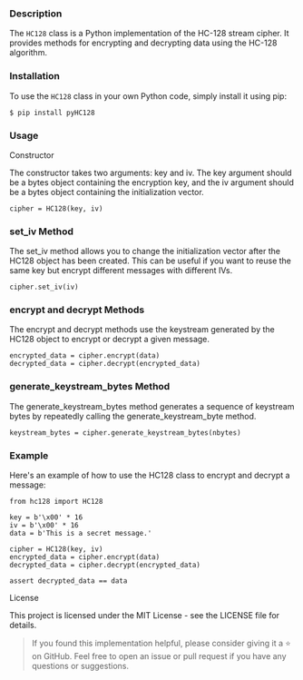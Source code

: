 ### Description

The `HC128` class is a Python implementation of the HC-128 stream cipher. It provides methods for encrypting and decrypting data using the HC-128 algorithm.

### Installation

To use the `HC128` class in your own Python code, simply install it using pip:

```
$ pip install pyHC128
```

### Usage
Constructor

The constructor takes two arguments: key and iv. The key argument should be a bytes object containing the encryption key, and the iv argument should be a bytes object containing the initialization vector.

```
cipher = HC128(key, iv)
```

### set_iv Method

The set_iv method allows you to change the initialization vector after the HC128 object has been created. This can be useful if you want to reuse the same key but encrypt different messages with different IVs.

```
cipher.set_iv(iv)
```

### encrypt and decrypt Methods

The encrypt and decrypt methods use the keystream generated by the HC128 object to encrypt or decrypt a given message.

```
encrypted_data = cipher.encrypt(data)
decrypted_data = cipher.decrypt(encrypted_data)
```

### generate_keystream_bytes Method

The generate_keystream_bytes method generates a sequence of keystream bytes by repeatedly calling the generate_keystream_byte method.

```
keystream_bytes = cipher.generate_keystream_bytes(nbytes)
```

### Example

Here's an example of how to use the HC128 class to encrypt and decrypt a message:

```
from hc128 import HC128

key = b'\x00' * 16
iv = b'\x00' * 16
data = b'This is a secret message.'

cipher = HC128(key, iv)
encrypted_data = cipher.encrypt(data)
decrypted_data = cipher.decrypt(encrypted_data)

assert decrypted_data == data
```

License

This project is licensed under the MIT License - see the LICENSE file for details.

> If you found this implementation helpful, please consider giving it a ⭐️ on GitHub.
Feel free to open an issue or pull request if you have any questions or suggestions.

